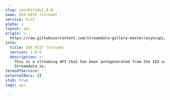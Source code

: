 ```yaml
---
slug: iex+hist@v1.0.0
name: IEX HIST (stream)
service: hist
alpha: i
layout: api
origin: >-
  https://raw.githubusercontent.com/streamdata-gallery-master/asyncapi/master/_listings/iex/iex-hist-stream-async.md
info:
  title: IEX HIST (stream)
  version: 1.0.0
  description: >-
    This is a streaming API that has been autogenerated from the IEX using
    Streamdata.io.
termsOfService: ''
externalDocs: {}
stub: true
tags: api

---
```

